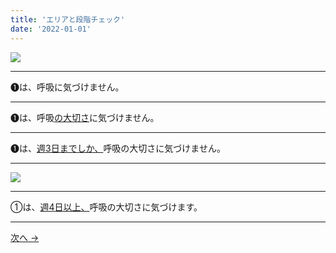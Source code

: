 ```yaml
---
title: 'エリアと段階チェック'
date: '2022-01-01'
---
```

![](/images/01.jpg)
***
➊は、呼吸に気づけません。  
***
➊は、呼吸[の大切さ]()に気づけません。   
***
➊は、[週3日までしか、]()呼吸の大切さに気づけません。  
***
![](/images/01_.jpg)
***
①は、[週4日以上、]()呼吸の大切さに気づけます。
***
[ 次へ → ](/posts/0-122)
